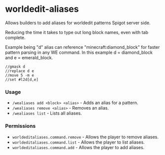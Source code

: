 # worldedit-aliases

Allows builders to add aliases for worldedit patterns Spigot server side.

Reducing the time it takes to type out long block names, even with tab complete.

Example being "d" alias can reference "minecraft:diamond_block" for faster pattern parsing in any WE command.
In this example d = diamond_block and e = emerald_block.
```
//gmask d
//replace d e
//move 5 -m e
//set #l2d[d,e]
```

### Usage
- `/wealiases add <block> <alias>` - Adds an alias for a pattern.
- `/wealiases remove <alias>` - Removes an alias.
- `/wealiases list` - Lists all aliases.

### Permissions
- `worldeditaliases.command.remove` - Allows the player to remove aliases.
- `worldeditaliases.command.list` - Allows the player to list aliases.
- `worldeditaliases.command.add` - Allows the player to add aliases.
